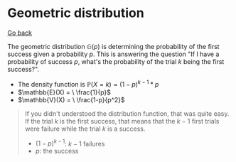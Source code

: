 # Geometric distribution

[Go back](..)

The geometric distribution $\mathbb{G}(p)$
is determining the probability of the first success
given a probability $p$.
This is answering the question "If I have a probability
of success $p$, what's the probability of the trial $k$
being the first success?".

* The density function is $\mathbb{P}(X=k) = (1-p)^{k-1} * p$
* $\mathbb{E}(X) = \ \frac{1}{p}$
* $\mathbb{V}(X) = \ \frac{1-p}{p^2}$

> If you didn't understood the distribution function,
> that was quite easy. If the trial $k$ is the first
> success, that means that the $k-1$ first trials
> were failure while the trial $k$ is a success.
> 
> * $(1-p)^{k-1}$: $k-1$ failures
> * $p$: the success